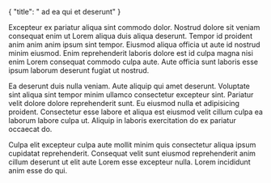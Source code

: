 {
  "title": " ad ea qui et deserunt"
}

Excepteur ex pariatur aliqua sint commodo dolor. Nostrud dolore sit veniam consequat enim ut Lorem aliqua duis aliqua deserunt. Tempor id proident anim anim anim ipsum sint tempor. Eiusmod aliqua officia ut aute id nostrud minim eiusmod. Enim reprehenderit laboris dolore est id culpa magna nisi enim Lorem consequat commodo culpa aute. Aute officia sunt laboris esse ipsum laborum deserunt fugiat ut nostrud.

Ea deserunt duis nulla veniam. Aute aliquip qui amet deserunt. Voluptate sint aliqua sint tempor minim ullamco consectetur excepteur sint. Pariatur velit dolore dolore reprehenderit sunt. Eu eiusmod nulla et adipisicing proident. Consectetur esse labore et aliqua est eiusmod velit cillum culpa ea laborum labore culpa ut. Aliquip in laboris exercitation do ex pariatur occaecat do.

Culpa elit excepteur culpa aute mollit minim quis consectetur aliqua ipsum cupidatat reprehenderit. Consequat velit sunt eiusmod reprehenderit anim cillum deserunt ut elit aute Lorem esse excepteur nulla. Lorem incididunt anim esse do qui.